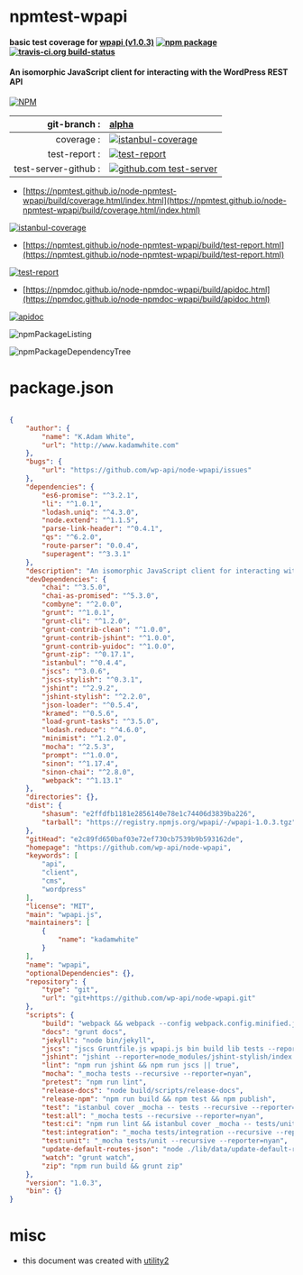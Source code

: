 # npmtest-wpapi

#### basic test coverage for  [wpapi (v1.0.3)](https://github.com/wp-api/node-wpapi)  [![npm package](https://img.shields.io/npm/v/npmtest-wpapi.svg?style=flat-square)](https://www.npmjs.org/package/npmtest-wpapi) [![travis-ci.org build-status](https://api.travis-ci.org/npmtest/node-npmtest-wpapi.svg)](https://travis-ci.org/npmtest/node-npmtest-wpapi)

#### An isomorphic JavaScript client for interacting with the WordPress REST API

[![NPM](https://nodei.co/npm/wpapi.png?downloads=true&downloadRank=true&stars=true)](https://www.npmjs.com/package/wpapi)

| git-branch : | [alpha](https://github.com/npmtest/node-npmtest-wpapi/tree/alpha)|
|--:|:--|
| coverage : | [![istanbul-coverage](https://npmtest.github.io/node-npmtest-wpapi/build/coverage.badge.svg)](https://npmtest.github.io/node-npmtest-wpapi/build/coverage.html/index.html)|
| test-report : | [![test-report](https://npmtest.github.io/node-npmtest-wpapi/build/test-report.badge.svg)](https://npmtest.github.io/node-npmtest-wpapi/build/test-report.html)|
| test-server-github : | [![github.com test-server](https://npmtest.github.io/node-npmtest-wpapi/GitHub-Mark-32px.png)](https://npmtest.github.io/node-npmtest-wpapi/build/app/index.html) | | build-artifacts : | [![build-artifacts](https://npmtest.github.io/node-npmtest-wpapi/glyphicons_144_folder_open.png)](https://github.com/npmtest/node-npmtest-wpapi/tree/gh-pages/build)|

- [https://npmtest.github.io/node-npmtest-wpapi/build/coverage.html/index.html](https://npmtest.github.io/node-npmtest-wpapi/build/coverage.html/index.html)

[![istanbul-coverage](https://npmtest.github.io/node-npmtest-wpapi/build/screenCapture.buildCi.browser.%252Ftmp%252Fbuild%252Fcoverage.lib.html.png)](https://npmtest.github.io/node-npmtest-wpapi/build/coverage.html/index.html)

- [https://npmtest.github.io/node-npmtest-wpapi/build/test-report.html](https://npmtest.github.io/node-npmtest-wpapi/build/test-report.html)

[![test-report](https://npmtest.github.io/node-npmtest-wpapi/build/screenCapture.buildCi.browser.%252Ftmp%252Fbuild%252Ftest-report.html.png)](https://npmtest.github.io/node-npmtest-wpapi/build/test-report.html)

- [https://npmdoc.github.io/node-npmdoc-wpapi/build/apidoc.html](https://npmdoc.github.io/node-npmdoc-wpapi/build/apidoc.html)

[![apidoc](https://npmdoc.github.io/node-npmdoc-wpapi/build/screenCapture.buildCi.browser.%252Ftmp%252Fbuild%252Fapidoc.html.png)](https://npmdoc.github.io/node-npmdoc-wpapi/build/apidoc.html)

![npmPackageListing](https://npmtest.github.io/node-npmtest-wpapi/build/screenCapture.npmPackageListing.svg)

![npmPackageDependencyTree](https://npmtest.github.io/node-npmtest-wpapi/build/screenCapture.npmPackageDependencyTree.svg)



# package.json

```json

{
    "author": {
        "name": "K.Adam White",
        "url": "http://www.kadamwhite.com"
    },
    "bugs": {
        "url": "https://github.com/wp-api/node-wpapi/issues"
    },
    "dependencies": {
        "es6-promise": "^3.2.1",
        "li": "^1.0.1",
        "lodash.uniq": "^4.3.0",
        "node.extend": "^1.1.5",
        "parse-link-header": "^0.4.1",
        "qs": "^6.2.0",
        "route-parser": "0.0.4",
        "superagent": "^3.3.1"
    },
    "description": "An isomorphic JavaScript client for interacting with the WordPress REST API",
    "devDependencies": {
        "chai": "^3.5.0",
        "chai-as-promised": "^5.3.0",
        "combyne": "^2.0.0",
        "grunt": "^1.0.1",
        "grunt-cli": "^1.2.0",
        "grunt-contrib-clean": "^1.0.0",
        "grunt-contrib-jshint": "^1.0.0",
        "grunt-contrib-yuidoc": "^1.0.0",
        "grunt-zip": "^0.17.1",
        "istanbul": "^0.4.4",
        "jscs": "^3.0.6",
        "jscs-stylish": "^0.3.1",
        "jshint": "^2.9.2",
        "jshint-stylish": "^2.2.0",
        "json-loader": "^0.5.4",
        "kramed": "^0.5.6",
        "load-grunt-tasks": "^3.5.0",
        "lodash.reduce": "^4.6.0",
        "minimist": "^1.2.0",
        "mocha": "^2.5.3",
        "prompt": "^1.0.0",
        "sinon": "^1.17.4",
        "sinon-chai": "^2.8.0",
        "webpack": "^1.13.1"
    },
    "directories": {},
    "dist": {
        "shasum": "e2ffdfb1181e2856140e78e1c74406d3839ba226",
        "tarball": "https://registry.npmjs.org/wpapi/-/wpapi-1.0.3.tgz"
    },
    "gitHead": "e2c89fd650baf03e72ef730cb7539b9b593162de",
    "homepage": "https://github.com/wp-api/node-wpapi",
    "keywords": [
        "api",
        "client",
        "cms",
        "wordpress"
    ],
    "license": "MIT",
    "main": "wpapi.js",
    "maintainers": [
        {
            "name": "kadamwhite"
        }
    ],
    "name": "wpapi",
    "optionalDependencies": {},
    "repository": {
        "type": "git",
        "url": "git+https://github.com/wp-api/node-wpapi.git"
    },
    "scripts": {
        "build": "webpack && webpack --config webpack.config.minified.js",
        "docs": "grunt docs",
        "jekyll": "node bin/jekyll",
        "jscs": "jscs Gruntfile.js wpapi.js bin build lib tests --reporter node_modules/jscs-stylish/jscs-stylish.js",
        "jshint": "jshint --reporter=node_modules/jshint-stylish/index.js Gruntfile.js wpapi.js bin build lib tests",
        "lint": "npm run jshint && npm run jscs || true",
        "mocha": "_mocha tests --recursive --reporter=nyan",
        "pretest": "npm run lint",
        "release-docs": "node build/scripts/release-docs",
        "release-npm": "npm run build && npm test && npm publish",
        "test": "istanbul cover _mocha -- tests --recursive --reporter=nyan",
        "test:all": "_mocha tests --recursive --reporter=nyan",
        "test:ci": "npm run lint && istanbul cover _mocha -- tests/unit --recursive --reporter=list",
        "test:integration": "_mocha tests/integration --recursive --reporter=nyan",
        "test:unit": "_mocha tests/unit --recursive --reporter=nyan",
        "update-default-routes-json": "node ./lib/data/update-default-routes-json",
        "watch": "grunt watch",
        "zip": "npm run build && grunt zip"
    },
    "version": "1.0.3",
    "bin": {}
}
```



# misc
- this document was created with [utility2](https://github.com/kaizhu256/node-utility2)
